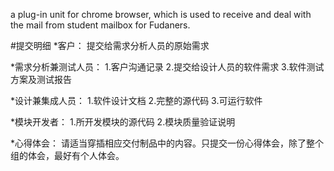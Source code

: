 a plug-in unit for chrome browser, which is used to receive and deal with the mail from student mailbox for Fudaners.

#提交明细
*客户：
提交给需求分析人员的原始需求

*需求分析兼测试人员：
1.客户沟通记录
2.提交给设计人员的软件需求
3.软件测试方案及测试报告

*设计兼集成人员：
1.软件设计文档
2.完整的源代码
3.可运行软件

*模块开发者：
1.所开发模块的源代码
2.模块质量验证说明

*心得体会：
请适当穿插相应交付制品中的内容。只提交一份心得体会，除了整个组的体会，最好有个人体会。
